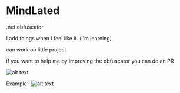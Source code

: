 # MindLated
.net obfuscator

I add things when I feel like it. (i'm learning)

can work on little project

if you want to help me by improving the obfuscator you can do an PR

![alt text](https://i.gyazo.com/577240e70840ae28d2b5dfcf764d877b.png)

Example :
![alt text](https://i.imgur.com/UnCLDVZ.png)
